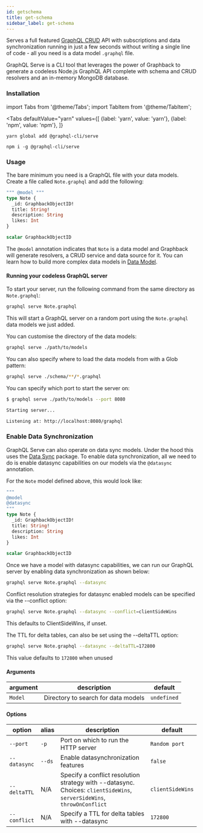 ```yaml
---
id: getschema
title: get-schema
sidebar_label: get-schema
---
```


Serves a full featured [GraphQL CRUD](https://graphqlcrud.org/) API with subscriptions and data synchronization running in just a few seconds without writing a single line of code - all you need is a data model `.graphql` file.

GraphQL Serve is a CLI tool that leverages the power of Graphback to generate a codeless Node.js GraphQL API complete with schema and CRUD resolvers and an in-memory MongoDB database.  

### Installation

import Tabs from '@theme/Tabs';
import TabItem from '@theme/TabItem';

<Tabs
  defaultValue="yarn"
  values={[
    {label: 'yarn', value: 'yarn'},
    {label: 'npm', value: 'npm'},
  ]}
>
  <TabItem value="yarn">

  ```
  yarn global add @graphql-cli/serve
  ```

  </TabItem>

  <TabItem value="npm">

  ```
  npm i -g @graphql-cli/serve
  ```

  </TabItem>
</Tabs>

### Usage

The bare minimum you need is a GraphQL file with your data models. Create a file called `Note.graphql` and add the following:

```graphql
""" @model """
type Note {
  _id: GraphbackObjectID!
  title: String!
  description: String
  likes: Int
}

scalar GraphbackObjectID
```

The `@model` annotation indicates that `Note` is a data model and Graphback will generate resolvers, a CRUD service and data source for it. You can learn how to build more complex data models in [Data Model](https://graphback.dev/docs/model/datamodel#model).

#### Running your codeless GraphQL server

To start your server, run the following command from the same directory as `Note.graphql`:

```bash
graphql serve Note.graphql
```

This will start a GraphQL server on a random port using the `Note.graphql` data models we just added.

You can customise the directory of the data models:

```bash
graphql serve ./path/to/models
```

You can also specify where to load the data models from with a Glob pattern:

```bash
graphql serve ./schema/**/*.graphql
```

You can specify which port to start the server on:

```bash
$ graphql serve ./path/to/models --port 8080

Starting server...

Listening at: http://localhost:8080/graphql
```

### Enable Data Synchronization

GraphQL Serve can also operate on data sync models. Under the hood this uses the [Data Sync](https://graphback.dev/docs/datasync/intro) package. 
To enable data synchronization, all we need to do is enable datasync capabilities on our models via the `@datasync` annotation.

For the `Note` model defined above, this would look like: 

```graphql
""" 
@model
@datasync 
"""
type Note {
  _id: GraphbackObjectID!
  title: String!
  description: String
  likes: Int
}

scalar GraphbackObjectID
```

Once we have a model with datasync capabilities, we can run our GraphQL server by enabling data synchronization as shown below:

```bash
graphql serve Note.graphql --datasync
```

Conflict resolution strategies for datasync enabled models can be specified via the --conflict option:

```bash
graphql serve Note.graphql --datasync --conflict=clientSideWins
```

This defaults to ClientSideWins, if unset.

The TTL for delta tables, can also be set using the --deltaTTL option:

```bash
graphql serve Note.graphql --datasync --deltaTTL=172800
```

This value defaults to `172800` when unused
 

#### Arguments

| argument | description | default |
| --- | --- | --- |
| `Model` | Directory to search for data models | `undefined` |

#### Options

| option | alias | description | default |
| --- | --- | --- | --- |
| `--port` | `-p` | Port on which to run the HTTP server | `Random port` |
| `--datasync` | `--ds` | Enable datasynchronization features | `false` |
| `--deltaTTL` | N/A | Specify a conflict resolution strategy with --datasync. Choices: `clientSideWins`, `serverSideWins`, `throwOnConflict` | `clientSideWins` |
| `--conflict` | N/A | Specify a TTL for delta tables with --datasync | `172800` |


